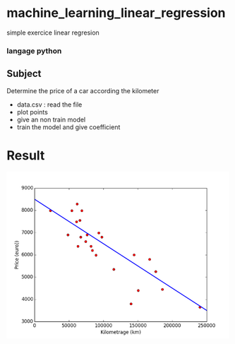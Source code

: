 # machine_learning_linear_regression
simple exercice linear regresion 

### langage python

## Subject
Determine the price of a car according the kilometer
- data.csv : read the file
- plot points
- give an non train model
- train the model and give coefficient


# Result

![Screenshot](https://github.com/rim31/machine_learning_linear_regression/blob/master/linear_regression/StraightLine.png)
